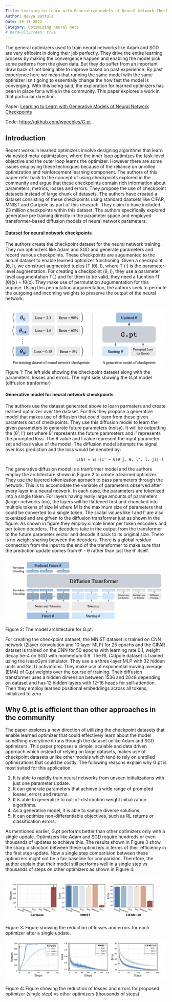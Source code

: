 ```yaml
---
Title: Learning to learn with Generative models of Neural Network Checkpoints
Author: Navya Battula
Date: 30-11-2022
Category: Optimizing neural nets
# heroFullScreen: true
---
```



The general optimizers used to train neural networks like Adam and SGD are very efficeint in doing their job perfectly. They drive the entire learning process by making the convergence happen and enabling the model pick some patterns from the given data. But they do suffer from an important draw back of not being able to improve based on past experience. By past experience here we mean that running the same model with the same optimizer isn't going to essentially change the how fast the model is converging. With this being said, the exploration for learned optimizers has been in place for a while in the community. This paper explores a work in that particular direction.

Paper: [Learning to Learn with Generative Models of Neural Network Checkpoints](https://arxiv.org/pdf/2209.12892.pdf) 

Code: https://github.com/wpeebles/G.pt

## Introduction

Recent works in learned optimizers involve designing algorithms that learn via nested meta-optimization, where the inner loop optimizes the task-level objective and the outer loop learns the optimizer. However there are some issues employing these techniques because of the reliance on unrolled optimization and reinforcement learning component. The authors of this paper refer back to the concept of using checkpoints explored in the community and argue that these checkpoints contain rich information about parameters, metrics, losses and errors. They propose the use of checkpoint datasets instead of large chunk of datasets. The authors have created a dataset consisting of these checkpoints using standard daatsets like CIFAR, MNIST and Cartpole as part of this research. They claim to have included 23 million checkpoints within this dataset. The authors specifically explored generative pre training directly in the parameter space and employed transformer-based diffusion models of neural network parameters. 


#### Dataset for neural network checkpoints

The authors create the checkpoint dataset for the neural network training. They run optimizers like Adam and SGD and generate parameters and record various checkpoints. These checkpoints are augumented to the actual dataset to enable learned optimizer functioning.  Given a checkpoint (θ, l), we
construct augmented tuples (T (θ), l), where T (·) is the parameter-level augmentation. For creating a checkpoint (θ, l), they use a parameter level augumentation T(.) and for them to be valid, they need a fucntion fT (θ)(x) = fθ(x). They make use of permutation augumentation for this pupose. Using this permutation augumentation, the authors seek to permute the outgoing and incoming weights to preserve the output of the neural network.

![](./Figure1.png)
Figure 1: The left side showing the checkpoint dataset along with the parameters, losses and errors. The right side showing the G.pt model (diffusion tranformer)

#### Generative model for neural network checkpoints

The authors use the dataset generated above to learn parmaters and create learned optimizer over the dataset. For this they propose a generative model that makes use of diffusion that could learn from these given paramters out of checkpoints. They use this diffusion model to learn the given parameters to generate future parameters (noisy). It will be outputting the (θ', l') set where θ' represents the future parameters and l' represents the prompted loss. The θ value and l value represent the input parameter set and loss value of the model. The diffusion model attempts the signal over loss prediction and the loss would be denoted by:

                                   L(G) = E[||c' − G(θ'j, θ, l', l, j)||]
                                  
The generative diffusion model is a tranformer model and the authors employ the architecture shown in Figure 2 to create a learned optimizer. They use the layered tokenization aproach to pass parameters through the network. This is to accomodate the variable of parameters observed after every layer in a neural network. In each case, the parameters are tokenized into a single token. For layers having really large amounts of parameters (larger networks too), the layers will be flattened first and chuncked into multiple tokens of size M where M is the maximum size of parameters that could be converted to a single token. The scalar values like l and l' are also tokenized and are gifven to the diffusion transformer just as shown in the figure. As shown in figure they employ simple linear per token encoders and per token decoders. The decoders take in the output from the transformer to the future parameter vector and decode it back to its original size. There is no weight sharing between the decoders. There is a global residue connection from the input to the end of the transformer to make sure that the prediction update comes from θ' - θ rather than just the θ' itself. 

![](./Figure2.png)

Figure 2: The model architecture for G.pt. 

For creating the checkpoint dataset, the MNIST dataset is trained on CNN network (2layer convolution and 10 layer MLP) for 25 epochs and the CIFAR dataset is trained on the CNN for 50 epochs with learning rate 0.1, weight decay 5e-4 on SGD with momentum 0.9. The RL Catpole dataset is trained  using the IsaacGym simulator. They use a a three-layer MLP with 32 hidden units and SeLU activations. They make use of exponential moving average (EMA) of G.pt weights over the course of training. Their diffusion transformer uses a hidden dimension between 1536 and 2048 depending on dataset and has 12 hidden layers with 12-16 heads for self-attention. Then they employ learned positional embeddings across all tokens, initialized to zero.

## Why G.pt is efficient than other approaches in the community

The paper explores a new direction of utilizing the checkpoint datasets that enable learned optimizer that could effectively learn about the model something everytime it runs through the dataset unlike Adam and SGD optimizers. This paper proposes a simple, scalable and data driven approach which instead of relying on large datasets, makes use of checkpoint datasets unlike other models which tend to rely on unrolled optimizations that could be costly. The following reasons explain why G.pt is most suited for this application. 

1. It is able to rapidly train neural networks from unseen initializations with just one parameter update. 
2. It can generate parameters that achieve a wide range of prompted losses, errors and returns.
3. It is able to generalize to out-of-distribution weight initialization algorithms. 
4. As a generative model, it is able to sample diverse solutions. 
5. It can optimize non-differentiable objectives, such as RL returns or classification errors.

As mentioned earlier, G.pt performs better than other optimizers only with a single update. Optimizers like Adam and SGD require hundreds or even thousands of updates to achieve this. The results shown in Figure 3 show the sharp distinction between these optimizers in terms of their efficiency in the first step update. Now a single step comparision between these optimizers might not be a fair baseline for comparision. Therefore, the author explain that their model still performs well in a single step vs thousands of steps on other optimizers as shown in Figure 4.

![](./Figure3.png)

Figure 3: Figure showing the reduction of losses and errors for each optimizer after a single update.

![](./Figure4.png)

Figure 4: Figure showing the reduction of losses and errors for proposed optimizer (single step) vs other optimizers (thousands of steps)

